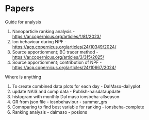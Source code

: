 # Papers
Guide for analysis

1. Nanoparticle ranking analysis - https://ar.copernicus.org/articles/1/81/2023/
2. Ion behaviour during NPF - https://acp.copernicus.org/articles/24/10349/2024/
3. Source apportionment; BC tracer method - https://ar.copernicus.org/articles/3/315/2025/
4. Source apportionment; contribution of NPF - https://acp.copernicus.org/articles/24/10667/2024/


Where is anything
1. To create combined data plots for each day - DalMaso-dailyplot
2. update NAIS and comp data - Publish-naisdataupdate
3. histogram with monthly Dal maso ionsbeha-allseason
4. GR from json file - iosnbehaviour - summer_grs
5. Comnparing to find best variable for ranking - ionsbeha-complete
6. Ranking analysis - dalmaso - posions
